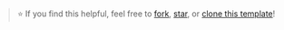> ⭐ If you find this helpful, feel free to [fork](https://github.com/vishwamalanip/matplotlibfordatascience/fork), [star](https://github.com/vishwamalanip/matplotlibfordatascience/stargazers), or [clone this template](https://github.com/vishwamalanip/matplotlibfordatascience/generate)!
